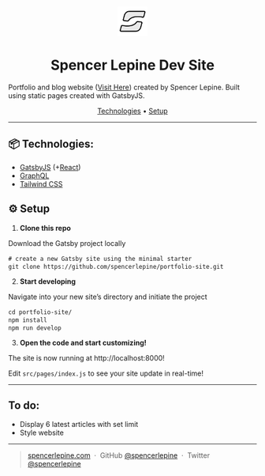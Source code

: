<p align="center">
  <a href="https://www.gatsbyjs.com/?utm_source=starter&utm_medium=readme&utm_campaign=minimal-starter">
    <img alt="Gatsby" src="./src/images/logo.svg" width="60" />
  </a>
</p>
<h1 align="center">
  Spencer Lepine Dev Site
</h1>

Portfolio and blog website ([Visit Here](https://www.spencerlepine.com)) created by Spencer Lepine. Built using static pages created with GatsbyJS.

<p align="center">
	<a href="#technologies">Technologies</a> •
  <a href="#setup">Setup</a>
</p>

<hr>

## 📦 Technologies:
- [GatsbyJS](https://www.gatsbyjs.com/) (+[React](https://reactjs.org/))
- [GraphQL](https://graphql.org/)
- [Tailwind CSS](https://tailwindcss.com/)

## ⚙️ Setup

1.  **Clone this repo**

  Download the Gatsby project locally

  ```shell
  # create a new Gatsby site using the minimal starter
  git clone https://github.com/spencerlepine/portfolio-site.git
  ```

2.  **Start developing**

  Navigate into your new site’s directory and initiate the project

  ```shell
  cd portfolio-site/
  npm install
  npm run develop
  ```

3.  **Open the code and start customizing!**

  The site is now running at http://localhost:8000!

  Edit `src/pages/index.js` to see your site update in real-time!

---

## To do:
- Display 6 latest articles with set limit
- Style website

---

> [spencerlepine.com](https://www.spencerlepine.com) &nbsp;&middot;&nbsp; GitHub [@spencerlepine](https://github.com/spencerlepine) &nbsp;&middot;&nbsp; Twitter [@spencerlepine](http://twitter.com/spencerlepine)